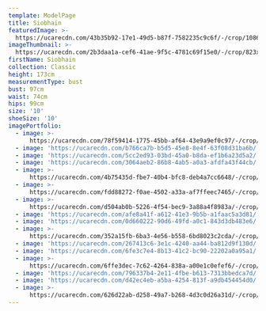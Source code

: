 ```yaml
---
template: ModelPage
title: Siobhain
featuredImage: >-
  https://ucarecdn.com/43b35b92-17e1-49d5-b87f-7582235c9c6f/-/crop/1086x690/0,0/-/preview/
imageThumbnail: >-
  https://ucarecdn.com/2b3daa1a-cef6-41ae-9f5c-4781c69f15e0/-/crop/823x1182/438,168/-/preview/
firstName: Siobhain
collection: Classic
height: 173cm
measurementType: bust
bust: 97cm
waist: 74cm
hips: 99cm
size: '10'
shoeSize: '10'
imagePortfolio:
  - image: >-
      https://ucarecdn.com/78f59414-1775-45bb-af64-43e9a9ef0c97/-/crop/1386x2135/196,247/-/preview/
  - image: 'https://ucarecdn.com/b766ca7b-b5d5-45e8-8e4f-63f08d31ba6b/'
  - image: 'https://ucarecdn.com/5cc2ed93-03bd-45a0-b8da-ef1b6a23d5a2/'
  - image: 'https://ucarecdn.com/3064aeb2-86b8-4ab5-a0a3-afdfa43f44cb/'
  - image: >-
      https://ucarecdn.com/4b75435d-fbe7-40b4-bfc8-deb4a7cc6648/-/crop/1633x2275/0,174/-/preview/
  - image: >-
      https://ucarecdn.com/fdd88272-f0ae-4502-a33a-af7ffeec7465/-/crop/901x995/111,262/-/preview/
  - image: >-
      https://ucarecdn.com/d504ab0b-5226-4f54-bec9-3a88a4f8983a/-/crop/1073x1258/0,0/-/preview/
  - image: 'https://ucarecdn.com/afe8a41f-a612-41e3-9b5b-a1faac5a3d81/'
  - image: 'https://ucarecdn.com/0d660222-90d6-49fd-a0c1-843d3db483e6/'
  - image: >-
      https://ucarecdn.com/352a15fb-6ba3-4e56-b558-6bd8023c2cda/-/crop/837x602/51,92/-/preview/
  - image: 'https://ucarecdn.com/267413c6-3e1c-4240-aa44-ba812d9f130d/'
  - image: 'https://ucarecdn.com/6fe3c7e4-8b13-41c2-bc90-22202a0a95a1/'
  - image: >-
      https://ucarecdn.com/6ffe3dec-7c62-4264-838a-a00e1c0efef6/-/crop/804x722/41,358/-/preview/
  - image: 'https://ucarecdn.com/796337b4-2e11-4fbe-b613-7313bbedca7d/'
  - image: 'https://ucarecdn.com/d42ec4eb-a5ba-4254-813f-a9db454454d0/'
  - image: >-
      https://ucarecdn.com/626d22ab-d258-49a7-b268-4d3c0d26a31d/-/crop/1170x1722/0,45/-/preview/
---
```


